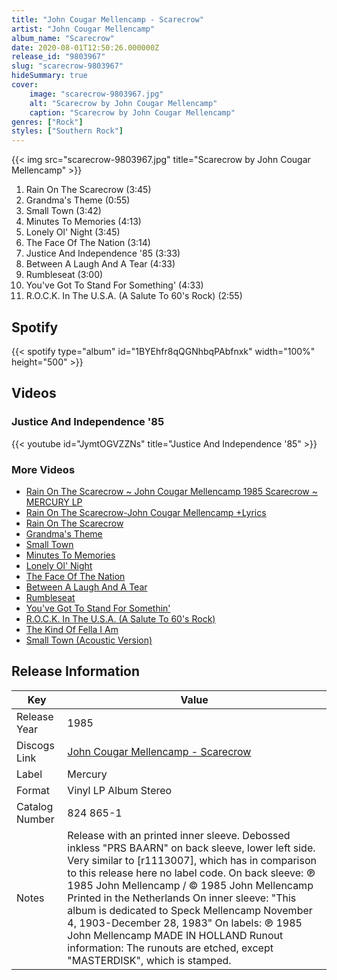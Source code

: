 ```yaml
---
title: "John Cougar Mellencamp - Scarecrow"
artist: "John Cougar Mellencamp"
album_name: "Scarecrow"
date: 2020-08-01T12:50:26.000000Z
release_id: "9803967"
slug: "scarecrow-9803967"
hideSummary: true
cover:
    image: "scarecrow-9803967.jpg"
    alt: "Scarecrow by John Cougar Mellencamp"
    caption: "Scarecrow by John Cougar Mellencamp"
genres: ["Rock"]
styles: ["Southern Rock"]
---
```


{{< img src="scarecrow-9803967.jpg" title="Scarecrow by John Cougar Mellencamp" >}}

<!-- section break -->

1. Rain On The Scarecrow (3:45)
2. Grandma's Theme (0:55)
3. Small Town (3:42)
4. Minutes To Memories (4:13)
5. Lonely Ol' Night (3:45)
6. The Face Of The Nation (3:14)
7. Justice And Independence '85 (3:33)
8. Between A Laugh And A Tear (4:33)
9. Rumbleseat (3:00)
10. You've Got To Stand For Something' (4:33)
11. R.O.C.K. In The U.S.A. (A Salute To 60's Rock) (2:55)

<!-- section break -->


## Spotify
{{< spotify type="album" id="1BYEhfr8qQGNhbqPAbfnxk" width="100%" height="500" >}}



## Videos
### Justice And Independence '85
{{< youtube id="JymtOGVZZNs" title="Justice And Independence '85" >}}<br>

### More Videos

- [Rain On The Scarecrow ~ John Cougar Mellencamp 1985 Scarecrow ~ MERCURY LP](https://www.youtube.com/watch?v=1jlOJ7X3O60)
- [Rain On The Scarecrow-John Cougar Mellencamp +Lyrics](https://www.youtube.com/watch?v=Me-YOqjTf9M)
- [Rain On The Scarecrow](https://www.youtube.com/watch?v=Ea9IyrTDNXQ)
- [Grandma's Theme](https://www.youtube.com/watch?v=ebeau6rE0cY)
- [Small Town](https://www.youtube.com/watch?v=_EO-6KpyYQ4)
- [Minutes To Memories](https://www.youtube.com/watch?v=ZD_2z-U6mAo)
- [Lonely Ol' Night](https://www.youtube.com/watch?v=azZAeSKgWUE)
- [The Face Of The Nation](https://www.youtube.com/watch?v=1PwnIinH6Qw)
- [Between A Laugh And A Tear](https://www.youtube.com/watch?v=hJ3f_EnYtNI)
- [Rumbleseat](https://www.youtube.com/watch?v=bbpKoiJ1Pz4)
- [You've Got To Stand For Somethin'](https://www.youtube.com/watch?v=ia7kl-JjHn4)
- [R.O.C.K. In The U.S.A. (A Salute To 60's Rock)](https://www.youtube.com/watch?v=JHR4CxAhgNQ)
- [The Kind Of Fella I Am](https://www.youtube.com/watch?v=3wEflEbgp34)
- [Small Town (Acoustic Version)](https://www.youtube.com/watch?v=sDDhDakHSNA)


## Release Information
|  Key           | Value                                                |
| ---------------| ---------------------------------------------------- |
| Release Year   | 1985                                   |
| Discogs Link   | [John Cougar Mellencamp - Scarecrow](https://www.discogs.com/release/9803967-John-Cougar-Mellencamp-Scarecrow) |
| Label          | Mercury |
| Format         | Vinyl LP Album Stereo |
| Catalog Number | 824 865-1 |
| Notes | Release with an printed inner sleeve. Debossed inkless "PRS BAARN" on back sleeve, lower left side.  Very similar to [r1113007], which has in comparison to this release here no label code.  On back sleeve: ℗ 1985 John Mellencamp / © 1985 John Mellencamp Printed in the Netherlands  On inner sleeve: "This album is dedicated to Speck Mellencamp November 4, 1903-December 28, 1983"  On labels: ℗ 1985 John Mellencamp MADE IN HOLLAND  Runout information: The runouts are etched, except "MASTERDISK", which is stamped. |
